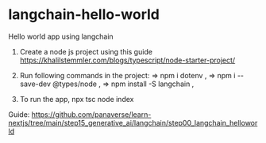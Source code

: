 # langchain-hello-world
Hello world app using langchain

1. Create a node js project using this guide
https://khalilstemmler.com/blogs/typescript/node-starter-project/

2. Run following commands in the project:
  => npm i dotenv ,
  => npm i --save-dev @types/node ,
  => npm install -S langchain , 
3. To run the app, 
  npx tsc
  node index

Guide: https://github.com/panaverse/learn-nextjs/tree/main/step15_generative_ai/langchain/step00_langchain_helloworld
